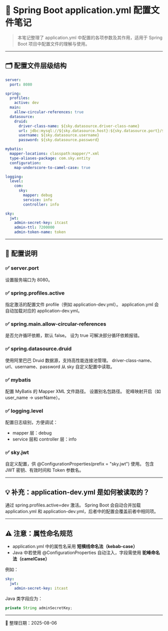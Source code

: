 # 📘 Spring Boot application.yml 配置文件笔记

> 本笔记整理了 application.yml 中配置的各项参数及其作用，适用于 Spring Boot 项目中配置文件的理解与使用。

---

## 🗂 配置文件层级结构

```yaml
server:
  port: 8080

spring:
  profiles:
    active: dev
  main:
    allow-circular-references: true
  datasource:
    druid:
      driver-class-name: ${sky.datasource.driver-class-name}
      url: jdbc:mysql://${sky.datasource.host}:${sky.datasource.port}/${sky.datasource.database}?...
      username: ${sky.datasource.username}
      password: ${sky.datasource.password}

mybatis:
  mapper-locations: classpath:mapper/*.xml
  type-aliases-package: com.sky.entity
  configuration:
    map-underscore-to-camel-case: true

logging:
  level:
    com:
      sky:
        mapper: debug
        service: info
        controller: info

sky:
  jwt:
    admin-secret-key: itcast
    admin-ttl: 7200000
    admin-token-name: token
```

---

## 📌 配置说明

### ✅ server.port
设置服务端口为 8080。

### ✅ spring.profiles.active
指定激活的配置文件 profile（例如 application-dev.yml）。
application.yml 会自动加载对应的 application-dev.yml。

### ✅ spring.main.allow-circular-references
是否允许循环依赖，默认 false。
设为 true 可解决部分循环依赖报错。

### ✅ spring.datasource.druid
使用阿里巴巴 Druid 数据源，支持高性能连接池管理。
driver-class-name、url、username、password 从 sky 自定义配置中读取。

### ✅ mybatis
配置 MyBatis 的 Mapper XML 文件路径。
设置别名包路径。
驼峰映射开启（如 user_name -> userName）。

### ✅ logging.level
配置日志级别，方便调试：
- mapper 层：debug
- service 层和 controller 层：info

### ✅ sky.jwt
自定义配置，供 @ConfigurationProperties(prefix = "sky.jwt") 使用。
包含 JWT 密钥、有效时间和 Token 参数名。

---

## 💡 补充：application-dev.yml 是如何被读取的？

通过 spring.profiles.active=dev 激活。
Spring Boot 会自动合并加载 application.yml 和 application-dev.yml，后者中的配置会覆盖前者中相同项。

---

## ⚠️ 注意：属性命名规范

- application.yml 中的属性名采用 **短横线命名法（kebab-case）**
- Java 中若使用 @ConfigurationProperties 自动注入，字段需使用 **驼峰命名法（camelCase）**

例如：

```yaml
sky:
  jwt:
    admin-secret-key: itcast
```

Java 类字段应为：

```java
private String adminSecretKey;
```

---

📅 整理日期：2025-08-06
